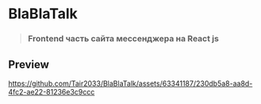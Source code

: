 # BlaBlaTalk

> ### Frontend часть сайта мессенджера на React js

## Preview

https://github.com/Tair2033/BlaBlaTalk/assets/63341187/230db5a8-aa8d-4fc2-ae22-81236e3c9ccc
